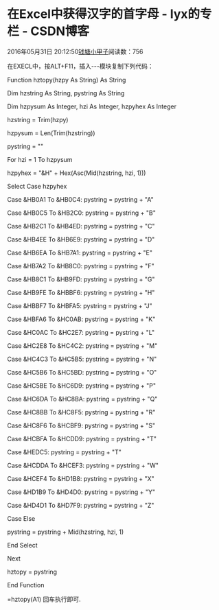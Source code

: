 # 在Excel中获得汉字的首字母 - lyx的专栏 - CSDN博客





2016年05月31日 20:12:50[钱塘小甲子](https://me.csdn.net/qtlyx)阅读数：756








在EXECL中，按ALT+F11，插入---模块复制下列代码：



Function hztopy(hzpy As String) As String 

Dim hzstring As String, pystring As String 

Dim hzpysum As Integer, hzi As Integer, hzpyhex As Integer 

hzstring = Trim(hzpy) 

hzpysum = Len(Trim(hzstring)) 

pystring = "" 

For hzi = 1 To hzpysum 

hzpyhex = "&H" + Hex(Asc(Mid(hzstring, hzi, 1))) 

Select Case hzpyhex 

Case &HB0A1 To &HB0C4: pystring = pystring + "A" 

Case &HB0C5 To &HB2C0: pystring = pystring + "B" 

Case &HB2C1 To &HB4ED: pystring = pystring + "C" 

Case &HB4EE To &HB6E9: pystring = pystring + "D" 

Case &HB6EA To &HB7A1: pystring = pystring + "E" 

Case &HB7A2 To &HB8C0: pystring = pystring + "F" 

Case &HB8C1 To &HB9FD: pystring = pystring + "G" 

Case &HB9FE To &HBBF6: pystring = pystring + "H" 

Case &HBBF7 To &HBFA5: pystring = pystring + "J" 

Case &HBFA6 To &HC0AB: pystring = pystring + "K" 

Case &HC0AC To &HC2E7: pystring = pystring + "L" 

Case &HC2E8 To &HC4C2: pystring = pystring + "M" 

Case &HC4C3 To &HC5B5: pystring = pystring + "N" 

Case &HC5B6 To &HC5BD: pystring = pystring + "O" 

Case &HC5BE To &HC6D9: pystring = pystring + "P" 

Case &HC6DA To &HC8BA: pystring = pystring + "Q" 

Case &HC8BB To &HC8F5: pystring = pystring + "R" 

Case &HC8F6 To &HCBF9: pystring = pystring + "S" 

Case &HCBFA To &HCDD9: pystring = pystring + "T" 

Case &HEDC5: pystring = pystring + "T" 

Case &HCDDA To &HCEF3: pystring = pystring + "W" 

Case &HCEF4 To &HD1B8: pystring = pystring + "X" 

Case &HD1B9 To &HD4D0: pystring = pystring + "Y" 

Case &HD4D1 To &HD7F9: pystring = pystring + "Z" 

Case Else 

pystring = pystring + Mid(hzstring, hzi, 1) 

End Select 

Next 

hztopy = pystring 

End Function 



=hztopy(A1) 回车执行即可.






